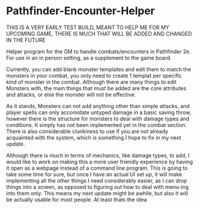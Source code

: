 # Pathfinder-Encounter-Helper
THIS IS A VERY EARLY TEST BUILD, MEANT TO HELP ME FOR MY UPCOMING GAME, THERE IS MUCH THAT WILL BE ADDED AND CHANGED IN THE FUTURE

Helper program for the GM to handle combats/encounters in Pathfinder 2e. For use in an in person setting, as a supplement to the game board.


Currently, you can add blank monster templates and edit them to match the monsters in your combat, you only need to create 1 templat per specific kind of monster in the combat. Although there are many things to edit Monsters with, the main things that must be added are the core attributes and attacks, or else the monster will not be effective.

As it stands, Monsters can not add anything other than simple attacks, and player spells can only accomidate untyped damage in a basic saving throw, however there is the structure for monsters to deal with damage types and conditions. It simply has not been implemented yet in the combat section. There is also considerable clunkiness to use if you are not already acquainted with the system, which is something I hope to fix in my next update.


Although there is much in terms of mechanics, like damage types, to add, I would like to work on making this a more user friendly experience by having it open as a webpage instead of a command line program. This is going to take some time for sure, but once I have an actual UI set up, it will make implementing all the other things I need considerably easier, as I can drop things into a screen, as opposed to figuring out how to deal with menu-ing into them only. This means my next update might be awhile, but also it will be actually usable for most people. At least thats the idea

